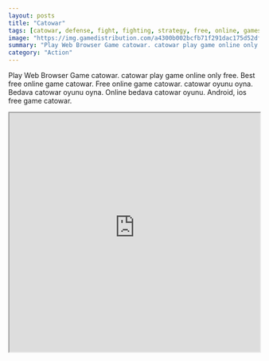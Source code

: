 ```yaml
---
layout: posts
title: "Catowar"
tags: [catowar, defense, fight, fighting, strategy, free, online, games, oyna, game, free, games, play, play, games]
image: "https://img.gamedistribution.com/a4300b002bcfb71f291dac175d52df94.jpg"
summary: "Play Web Browser Game catowar. catowar play game online only free. Best free online game catowar. Free online game catowar. catowar oyunu oyna. Bedava catowar oyunu oyna. Online bedava catowar oyunu. Android, ios free game catowar."
category: "Action"
---
```


Play Web Browser Game catowar. catowar play game online only free. Best free online game catowar. Free online game catowar. catowar oyunu oyna. Bedava catowar oyunu oyna. Online bedava catowar oyunu. Android, ios free game catowar.

<iframe width="100%" height="480px;" src="https://flash.gamedistribution.com?game=a4300b002bcfb71f291dac175d52df94"></iframe>